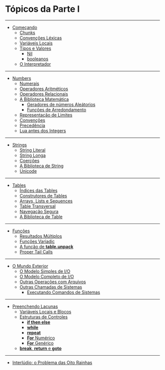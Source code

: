 # Tópicos da Parte I

---

- [Começando]()
  - [Chunks]()
  - [Convenções Léxicas]()
  - [Variáveis Locais]()
  - [Tipos e Valores]()
      - [Nil]()
      - [booleanos]()
  - [O Interpretador]()

---

- [Numbers]()
  - [Numerais]()
  - [Operadores Aritméticos]()
  - [Operadores Relacionais]()
  - [A Biblioteca Matemática]()
      - [Geradores de números Aleátorios]()
      - [Funções de Arredondamento]()
  - [Representação de Limites]()
  - [Convenções]()
  - [Precedência]()
  - [Lua antes dos Integers]()

---

- [Strings]()
  - [String Literal]()
  - [String Longa]()
  - [Coerções]()
  - [A Biblioteca de String]()
  - [Unicode]()

---

- [Tables]()
  - [Índices das Tables]()
  - [Construtores de Tables]()
  - [Arrays, Lists e Sequences]()
  - [Table Transversal]()
  - [Navegação Segura]()
  - [A Biblioteca de Table]()

---

- [Funções]()
  - [Resultados Múltiplos]()
  - [Funções Variadic]()
  - [A função de **table.unpack**]()
  - [Proper Tail Calls]()

---

- [O Mundo Exterior]()
  - [O Modelo Simples de I/O]()
  - [O Modelo Completo de I/O]()
  - [Outras Operações com Arquivos]()
  - [Outras Chamadas de Sistemas]()
      - [Executando Comandos de Sistemas]()

---

- [Preenchendo Lacunas]()
  - [Variáveis Locais e Blocos]()
  - [Estruturas de Controles]()
      - [**if then else**]()
      - [**while**]()
      - [**repeat**]()
      - [**For** Numérico]()
      - [**For** Genérico]()
  - [**break**, **return** e **goto**]()

---

- [Interlúdio: o Problema das Oito Rainhas]()
